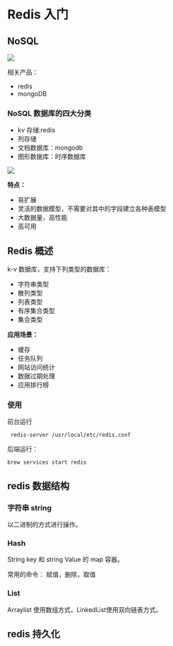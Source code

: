 # Redis 入门

## NoSQL
![](http://ww2.sinaimg.cn/large/006tNc79ly1g50k5m2qv5j312g0ey42q.jpg)

相关产品：
- redis 
- mongoDB

### NoSQL 数据库的四大分类
- kv 存储:redis
- 列存储
- 文档数据库：mongodb
- 图形数据库：时序数据库 

![](http://ww2.sinaimg.cn/large/006tNc79ly1g50k76dnszj31180g0qd1.jpg)

**特点：**
- 易扩展
- 灵活的数据模型，不需要对其中的字段建立各种表模型
- 大数据量，高性能
- 高可用

## Redis 概述
k-v 数据库，支持下列类型的数据库：
-  字符串类型
-  散列类型
-  列表类型
-  有序集合类型
-  集合类型

**应用场景：**
- 缓存
- 任务队列
- 网站访问统计
- 数据过期处理
- 应用排行榜

### 使用

前台运行

```
 redis-server /usr/local/etc/redis.conf
```

后端运行：

```
brew services start redis
```

## redis 数据结构


### 字符串 string
 以二进制的方式进行操作。
 

### Hash
String key 和 string Value 的 map 容器。

常用的命令：
赋值，删除，取值

### List

Arraylist 使用数组方式，LinkedList使用双向链表方式。

## redis 持久化


